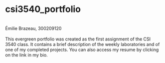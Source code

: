 # csi3540_portfolio
<br /> Émilie Brazeau, 300209120
<br />
<br />This evergreen portfolio was created as the first assignment of the CSI 3540 class. It contains a brief description of the weekly laboratories and of one of my completed projects. You can also access my resume by clicking on the link in my bio.
<br />
